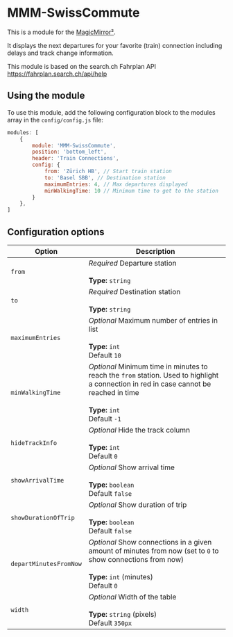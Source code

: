 # MMM-SwissCommute

This is a module for the [MagicMirror²](https://github.com/MichMich/MagicMirror/).

It displays the next departures for your favorite (train) connection including delays and track change information.

This module is based on the search.ch Fahrplan API <https://fahrplan.search.ch/api/help>

## Using the module

To use this module, add the following configuration block to the modules array in the `config/config.js` file:
```js
modules: [
	{
		module: 'MMM-SwissCommute',
		position: 'bottom_left',
		header: 'Train Connections',
		config: {
			from: 'Zürich HB', // Start train station
			to: 'Basel SBB', // Destination station
			maximumEntries: 4, // Max departures displayed
			minWalkingTime: 10 // Minimum time to get to the station
		}
	},
]
```

## Configuration options

| Option           | Description
|----------------- |-----------
| `from`        | *Required* Departure station <br><br>**Type:** `string`
| `to `        | *Required* Destination station <br><br>**Type:** `string`
| `maximumEntries `        | *Optional* Maximum number of entries in list <br><br>**Type:** `int` <br>Default `10`
| `minWalkingTime `        | *Optional* Minimum time in minutes to reach the `from` station. Used to highlight a connection in red in case cannot be reached in time <br><br>**Type:** `int` <br>Default `-1`
| `hideTrackInfo`        | *Optional* Hide the track column <br><br>**Type:** `int` <br>Default `0`
| `showArrivalTime`        | *Optional* Show arrival time <br><br>**Type:** `boolean` <br>Default `false`
| `showDurationOfTrip`        | *Optional* Show duration of trip <br><br>**Type:** `boolean` <br>Default `false`
| `departMinutesFromNow`        | *Optional* Show connections in a given amount of minutes from now (set to `0` to show connections from now) <br><br>**Type:** `int` (minutes) <br>Default `0`
| `width`        | *Optional* Width of the table <br><br>**Type:** `string` (pixels) <br>Default `350px`
